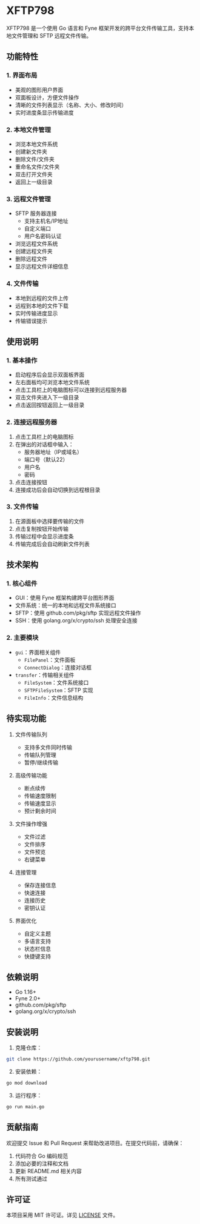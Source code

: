# XFTP798

XFTP798 是一个使用 Go 语言和 Fyne 框架开发的跨平台文件传输工具，支持本地文件管理和 SFTP 远程文件传输。

## 功能特性

### 1. 界面布局
- 美观的图形用户界面
- 双面板设计，方便文件操作
- 清晰的文件列表显示（名称、大小、修改时间）
- 实时进度条显示传输进度

### 2. 本地文件管理
- 浏览本地文件系统
- 创建新文件夹
- 删除文件/文件夹
- 重命名文件/文件夹
- 双击打开文件夹
- 返回上一级目录

### 3. 远程文件管理
- SFTP 服务器连接
  - 支持主机名/IP地址
  - 自定义端口
  - 用户名密码认证
- 浏览远程文件系统
- 创建远程文件夹
- 删除远程文件
- 显示远程文件详细信息

### 4. 文件传输
- 本地到远程的文件上传
- 远程到本地的文件下载
- 实时传输进度显示
- 传输错误提示

## 使用说明

### 1. 基本操作
- 启动程序后会显示双面板界面
- 左右面板均可浏览本地文件系统
- 点击工具栏上的电脑图标可以连接到远程服务器
- 双击文件夹进入下一级目录
- 点击返回按钮返回上一级目录

### 2. 连接远程服务器
1. 点击工具栏上的电脑图标
2. 在弹出的对话框中输入：
   - 服务器地址（IP或域名）
   - 端口号（默认22）
   - 用户名
   - 密码
3. 点击连接按钮
4. 连接成功后会自动切换到远程根目录

### 3. 文件传输
1. 在源面板中选择要传输的文件
2. 点击复制按钮开始传输
3. 传输过程中会显示进度条
4. 传输完成后会自动刷新文件列表

## 技术架构

### 1. 核心组件
- GUI：使用 Fyne 框架构建跨平台图形界面
- 文件系统：统一的本地和远程文件系统接口
- SFTP：使用 github.com/pkg/sftp 实现远程文件操作
- SSH：使用 golang.org/x/crypto/ssh 处理安全连接

### 2. 主要模块
- `gui`：界面相关组件
  - `FilePanel`：文件面板
  - `ConnectDialog`：连接对话框
- `transfer`：传输相关组件
  - `FileSystem`：文件系统接口
  - `SFTPFileSystem`：SFTP 实现
  - `FileInfo`：文件信息结构

## 待实现功能

1. 文件传输队列
   - 支持多文件同时传输
   - 传输队列管理
   - 暂停/继续传输

2. 高级传输功能
   - 断点续传
   - 传输速度限制
   - 传输速度显示
   - 预计剩余时间

3. 文件操作增强
   - 文件过滤
   - 文件排序
   - 文件预览
   - 右键菜单

4. 连接管理
   - 保存连接信息
   - 快速连接
   - 连接历史
   - 密钥认证

5. 界面优化
   - 自定义主题
   - 多语言支持
   - 状态栏信息
   - 快捷键支持

## 依赖说明

- Go 1.16+
- Fyne 2.0+
- github.com/pkg/sftp
- golang.org/x/crypto/ssh

## 安装说明

1. 克隆仓库：
```bash
git clone https://github.com/yourusername/xftp798.git
```

2. 安装依赖：
```bash
go mod download
```

3. 运行程序：
```bash
go run main.go
```

## 贡献指南

欢迎提交 Issue 和 Pull Request 来帮助改进项目。在提交代码前，请确保：

1. 代码符合 Go 编码规范
2. 添加必要的注释和文档
3. 更新 README.md 相关内容
4. 所有测试通过

## 许可证

本项目采用 MIT 许可证。详见 [LICENSE](LICENSE) 文件。
